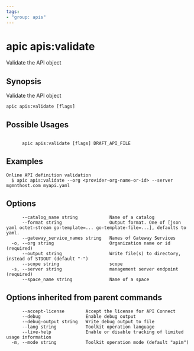 ```yaml
---
tags:
- "group: apis"
---
```

# apic apis:validate

Validate the API object

## Synopsis

Validate the API object

```
apic apis:validate [flags]
```

## Possible Usages

```

      apic apis:validate [flags] DRAFT_API_FILE

```

## Examples

```
Online API definition validation
  $ apic apis:validate --org <provider-org-name-or-id> --server mgmnthost.com myapi.yaml
```

## Options

```
      --catalog_name string            Name of a catalog
      --format string                  Output format. One of [json yaml octet-stream go-template=... go-template-file=...], defaults to yaml.
      --gateway_service_names string   Names of Gateway Services
  -o, --org string                     Organization name or id (required)
      --output string                  Write file(s) to directory, instead of STDOUT (default "-")
      --scope string                   scope
  -s, --server string                  management server endpoint (required)
      --space_name string              Name of a space
```

## Options inherited from parent commands

```
      --accept-license        Accept the license for API Connect
      --debug                 Enable debug output
      --debug-output string   Write debug output to file
      --lang string           Toolkit operation language
      --live-help             Enable or disable tracking of limited usage information
  -m, --mode string           Toolkit operation mode (default "apim")
```
